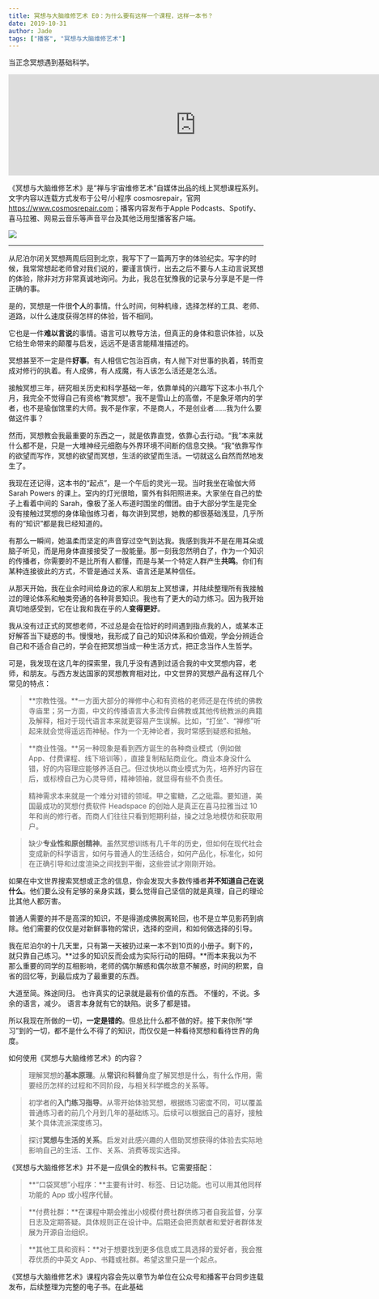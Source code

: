 ```yaml
---
title: 冥想与大脑维修艺术 E0：为什么要有这样一个课程，这样一本书？
date: 2019-10-31
author: Jade
tags: ["播客", "冥想与大脑维修艺术"]
---
```


当正念冥想遇到基础科学。

<!--more-->

<iframe src="https://fireside.fm/player/v2/_A1PHktO+ZhAAIsi3?theme=light" width="740" height="200" frameborder="0" scrolling="no"></iframe>

《冥想与大脑维修艺术》是“禅与宇宙维修艺术”自媒体出品的线上冥想课程系列。文字内容以连载方式发布于公号/小程序 cosmosrepair，官网 <https://www.cosmosrepair.com>；播客内容发布于Apple Podcasts、Spotify、喜马拉雅、网易云音乐等声音平台及其他泛用型播客客户端。

![](https://tva1.sinaimg.cn/large/006y8mN6ly1g8h6s92wczj312w0gkh3o.jpg)

- - - - - 

从尼泊尔闭关冥想两周后回到北京，我写下了一篇两万字的体验纪实。写字的时候，我常常想起老师曾对我们说的，要谨言慎行，出去之后不要与人主动言说冥想的体验，除非对方非常真诚地询问。为此，我总在犹豫我的记录与分享是不是一件正确的事。

是的，冥想是一件很**个人**的事情。什么时间，何种机缘，选择怎样的工具、老师、道路，以什么速度获得怎样的体验，皆不相同。

它也是一件**难以言说**的事情。语言可以教导方法，但真正的身体和意识体验，以及它给生命带来的颠覆与启发，远远不是语言能精准描述的。

冥想甚至不一定是件**好事**。有人相信它包治百病，有人抛下对世事的执着，转而变成对修行的执着。有人成佛，有人成魔，有人该怎么活还是怎么活。

接触冥想三年，研究相关历史和科学基础一年，依靠单纯的兴趣写下这本小书几个月，我完全不觉得自己有资格“教冥想”。我不是雪山上的高僧，不是象牙塔内的学者，也不是瑜伽馆里的大师。我不是作家，不是商人，不是创业者……我为什么要做这件事？

然而，冥想教会我最重要的东西之一，就是依靠直觉，依靠心去行动。“我”本来就什么都不是，只是一大堆神经元细胞与外界环境不间断的信息交换。“我”依靠写作的欲望而写作，冥想的欲望而冥想，生活的欲望而生活。一切就这么自然而然地发生了。

我现在还记得，这本书的“起点”，是一个午后的灵光一现。当时我坐在瑜伽大师 Sarah Powers 的课上。室内的灯光很暗，窗外有斜阳照进来。大家坐在自己的垫子上看着中间的 Sarah，像极了圣人布道时围坐的僧团。由于大部分学生是完全没有接触过冥想的身体瑜伽练习者，每次讲到冥想，她教的都很基础浅显，几乎所有的“知识”都是我已经知道的。

有那么一瞬间，她温柔而坚定的声音穿过空气到达我。我感到我并不是在用耳朵或脑子听见，而是用身体直接接受了一股能量。那一刻我忽然明白了，作为一个知识的传播者，你需要的不是比所有人都懂，而是与某一个特定人群产生**共鸣**。你们有某种连接彼此的方式，不管是通过关系、语言还是某种信任。

从那天开始，我在业余时间给身边的家人和朋友上冥想课，并陆续整理所有我接触过的理论体系和触类旁通的各种背景知识。我也有了更大的动力练习。因为我开始真切地感受到，它在让我和我在乎的人**变得更好**。

我从没有过正式的冥想老师，不过总是会在恰好的时间遇到指点我的人，或某本正好解答当下疑惑的书。慢慢地，我形成了自己的知识体系和价值观，学会分辨适合自己和不适合自己的，学会在把冥想当成一种生活方式，把正念当作人生哲学。

可是，我发现在这几年的探索里，我几乎没有遇到过适合我的中文冥想内容，老师，和朋友。与西方发达国家的冥想教育相对比，中文世界的冥想产品有这样几个常见的特点：
> **宗教性强。**一方面大部分的禅修中心和有资格的老师还是在传统的佛教寺庙里；另一方面，中文的传播语言大多流传自佛教或其他传统教派的典籍及解释，相对于现代语言本来就更容易产生误解。比如，“打坐”、“禅修”听起来就会觉得遥远而神秘。作为一个无神论者，我时常感到疑惑和抵触。

> **商业性强。**另一种现象是看到西方诞生的各种商业模式（例如做 App、付费课程、线下培训等），直接复制粘贴商业化。商业本身没什么错，好的内容理应能够养活自己。但过快地以商业模式为先，培养好内容在后，或标榜自己为心灵导师，精神领袖，就显得有些不负责任。

> 精神需求本来就是一个难分对错的领域。甲之蜜糖，乙之砒霜。要知道，美国最成功的冥想付费软件 Headspace 的创始人是真正在喜马拉雅当过 10 年和尚的修行者。而商人们往往只看到短期利益，操之过急地模仿和获取用户。

> 缺少**专业性和原创精神**。虽然冥想训练有几千年的历史，但如何在现代社会变成新的科学语言，如何与普通人的生活结合，如何产品化，标准化，如何在正确引导和过度渲染之间找到平衡，这些尝试才刚刚开始。

如果在中文世界搜索冥想或正念的信息，你会发现大多数传播者**并不知道自己在说什么**。他们要么没有足够的亲身实践，要么觉得自己坚信的就是真理，自己的理论比其他人都厉害。

普通人需要的并不是高深的知识，不是得道成佛脱离轮回，也不是立竿见影药到病除。他们需要的仅仅是对新鲜事物的常识，选择的空间，和如何做选择的引导。

我在尼泊尔的十几天里，只有第一天被扔过来一本不到10页的小册子。剩下的，就只靠自己练习。**过多的知识反而会成为实际行动的阻碍。**而本来我以为不那么重要的同学的互相影响，老师的偶尔解惑和偶尔故意不解惑，时间的积累，自省的回忆等，到最后成为了最重要的东西。

大道至简。殊途同归。
也许真实的记录就是最有价值的东西。
不懂的，不说。多余的语言，减少。
语言本身就有它的缺陷。说多了都是错。

所以我现在所做的一切，**一定是错的**。但总比什么都不做的好。接下来你所“学习”到的一切，都不是什么不得了的知识，而仅仅是一种看待冥想和看待世界的角度。

如何使用《冥想与大脑维修艺术》的内容？

> 理解冥想的**基本原理**。从**常识**和**科普**角度了解冥想是什么，有什么作用，需要经历怎样的过程和不同阶段，与相关科学概念的关系等。

> 初学者的**入门练习指导**。从零开始体验冥想，根据练习密度不同，可以覆盖普通练习者的前几个月到几年的基础练习。后续可以根据自己的喜好，接触某个具体流派深度练习。

> 探讨**冥想与生活的关系**。启发对此感兴趣的人借助冥想获得的体验去实际地影响自己的生活、工作、关系、消费等现实选择。

《冥想与大脑维修艺术》并不是一应俱全的教科书。它需要搭配：

> **“口袋冥想”小程序：**主要有计时、标签、日记功能。也可以用其他同样功能的 App 或小程序代替。

> **付费社群：**在课程中期会推出小规模付费社群供练习者自我监督，分享日志及定期答疑。具体规则正在设计中。后期还会把贡献者和爱好者群体发展为开源自治组织。

> **其他工具和资料：**对于想要找到更多信息或工具选择的爱好者，我会推荐优质的中英文 App、书籍或社群。希望这里只是一个起点。

《冥想与大脑维修艺术》课程内容会先以章节为单位在公众号和播客平台同步连载发布，后续整理为完整的电子书。在此基础